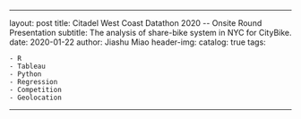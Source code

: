 
---
layout:     post
title:      Citadel West Coast Datathon 2020 -- Onsite Round Presentation 
subtitle:   The analysis of share-bike system in NYC for CityBike.
date:       2020-01-22
author:     Jiashu Miao
header-img: 
catalog: true
tags:

    - R
    - Tableau
    - Python
    - Regression
    - Competition
    - Geolocation
    
---

